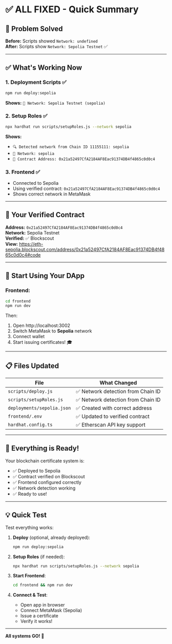 # ✅ ALL FIXED - Quick Summary

## 🎯 Problem Solved

**Before:** Scripts showed `Network: undefined`  
**After:** Scripts show `Network: Sepolia Testnet` ✅

---

## ✅ What's Working Now

### 1. Deployment Scripts ✅
```bash
npm run deploy:sepolia
```
**Shows:** `📡 Network: Sepolia Testnet (sepolia)`

### 2. Setup Roles ✅
```bash
npx hardhat run scripts/setupRoles.js --network sepolia
```
**Shows:** 
- `🔍 Detected network from Chain ID 11155111: sepolia`
- `📡 Network: sepolia`
- `📍 Contract Address: 0x21a52497CfA2184AF8Eac91374DB4f4865c0d0c4`

### 3. Frontend ✅
- Connected to Sepolia
- Using verified contract: `0x21a52497CfA2184AF8Eac91374DB4f4865c0d0c4`
- Shows correct network in MetaMask

---

## 📍 Your Verified Contract

**Address:** `0x21a52497CfA2184AF8Eac91374DB4f4865c0d0c4`  
**Network:** Sepolia Testnet  
**Verified:** ✅ Blockscout  
**View:** https://eth-sepolia.blockscout.com/address/0x21a52497CfA2184AF8Eac91374DB4f4865c0d0c4#code

---

## 🚀 Start Using Your DApp

### Frontend:
```bash
cd frontend
npm run dev
```

Then:
1. Open http://localhost:3002
2. Switch MetaMask to **Sepolia** network
3. Connect wallet
4. Start issuing certificates! 🎓

---

## 📋 Files Updated

| File | What Changed |
|------|--------------|
| `scripts/deploy.js` | ✅ Network detection from Chain ID |
| `scripts/setupRoles.js` | ✅ Network detection from Chain ID |
| `deployments/sepolia.json` | ✅ Created with correct address |
| `frontend/.env` | ✅ Updated to verified contract |
| `hardhat.config.ts` | ✅ Etherscan API key support |

---

## 🎉 Everything is Ready!

Your blockchain certificate system is:
- ✅ Deployed to Sepolia
- ✅ Contract verified on Blockscout
- ✅ Frontend configured correctly
- ✅ Network detection working
- ✅ Ready to use!

---

## 💡 Quick Test

Test everything works:

1. **Deploy** (optional, already deployed):
   ```bash
   npm run deploy:sepolia
   ```

2. **Setup Roles** (if needed):
   ```bash
   npx hardhat run scripts/setupRoles.js --network sepolia
   ```

3. **Start Frontend**:
   ```bash
   cd frontend && npm run dev
   ```

4. **Connect & Test**:
   - Open app in browser
   - Connect MetaMask (Sepolia)
   - Issue a certificate
   - Verify it works!

---

**All systems GO! 🚀**
